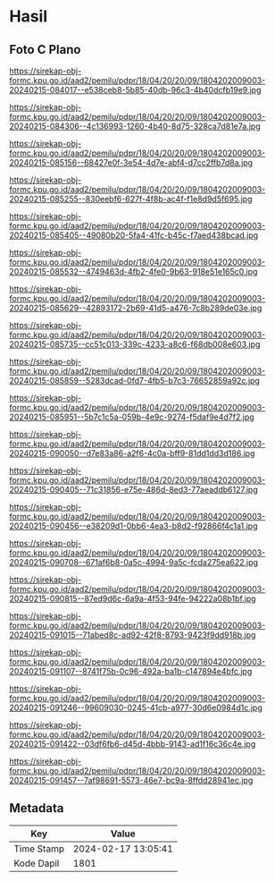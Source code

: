 # Hasil

## Foto C Plano

https://sirekap-obj-formc.kpu.go.id/aad2/pemilu/pdpr/18/04/20/20/09/1804202009003-20240215-084017--e538ceb8-5b85-40db-96c3-4b40dcfb19e9.jpg

https://sirekap-obj-formc.kpu.go.id/aad2/pemilu/pdpr/18/04/20/20/09/1804202009003-20240215-084306--4c136993-1260-4b40-8d75-328ca7d81e7a.jpg

https://sirekap-obj-formc.kpu.go.id/aad2/pemilu/pdpr/18/04/20/20/09/1804202009003-20240215-085156--68427e0f-3e54-4d7e-abf4-d7cc2ffb7d8a.jpg

https://sirekap-obj-formc.kpu.go.id/aad2/pemilu/pdpr/18/04/20/20/09/1804202009003-20240215-085255--830eebf6-627f-4f8b-ac4f-f1e8d9d5f695.jpg

https://sirekap-obj-formc.kpu.go.id/aad2/pemilu/pdpr/18/04/20/20/09/1804202009003-20240215-085405--49080b20-5fa4-41fc-b45c-f7aed438bcad.jpg

https://sirekap-obj-formc.kpu.go.id/aad2/pemilu/pdpr/18/04/20/20/09/1804202009003-20240215-085532--4749463d-4fb2-4fe0-9b63-918e51e165c0.jpg

https://sirekap-obj-formc.kpu.go.id/aad2/pemilu/pdpr/18/04/20/20/09/1804202009003-20240215-085629--42893172-2b69-41d5-a476-7c8b289de03e.jpg

https://sirekap-obj-formc.kpu.go.id/aad2/pemilu/pdpr/18/04/20/20/09/1804202009003-20240215-085735--cc51c013-339c-4233-a8c6-f68db008e603.jpg

https://sirekap-obj-formc.kpu.go.id/aad2/pemilu/pdpr/18/04/20/20/09/1804202009003-20240215-085859--5283dcad-0fd7-4fb5-b7c3-76652859a92c.jpg

https://sirekap-obj-formc.kpu.go.id/aad2/pemilu/pdpr/18/04/20/20/09/1804202009003-20240215-085951--5b7c1c5a-059b-4e9c-9274-f5daf9e4d7f2.jpg

https://sirekap-obj-formc.kpu.go.id/aad2/pemilu/pdpr/18/04/20/20/09/1804202009003-20240215-090050--d7e83a86-a2f6-4c0a-bff9-81dd1dd3d186.jpg

https://sirekap-obj-formc.kpu.go.id/aad2/pemilu/pdpr/18/04/20/20/09/1804202009003-20240215-090405--71c31856-e75e-486d-8ed3-77aeaddb6127.jpg

https://sirekap-obj-formc.kpu.go.id/aad2/pemilu/pdpr/18/04/20/20/09/1804202009003-20240215-090456--e38209d1-0bb6-4ea3-b8d2-f92866f4c1a1.jpg

https://sirekap-obj-formc.kpu.go.id/aad2/pemilu/pdpr/18/04/20/20/09/1804202009003-20240215-090708--671af6b8-0a5c-4994-9a5c-fcda275ea622.jpg

https://sirekap-obj-formc.kpu.go.id/aad2/pemilu/pdpr/18/04/20/20/09/1804202009003-20240215-090815--87ed9d6c-6a9a-4f53-94fe-94222a08b1bf.jpg

https://sirekap-obj-formc.kpu.go.id/aad2/pemilu/pdpr/18/04/20/20/09/1804202009003-20240215-091015--71abed8c-ad92-42f8-8793-9423f9dd918b.jpg

https://sirekap-obj-formc.kpu.go.id/aad2/pemilu/pdpr/18/04/20/20/09/1804202009003-20240215-091107--8741f75b-0c96-492a-ba1b-c147894e4bfc.jpg

https://sirekap-obj-formc.kpu.go.id/aad2/pemilu/pdpr/18/04/20/20/09/1804202009003-20240215-091246--99609030-0245-41cb-a977-30d6e0984d1c.jpg

https://sirekap-obj-formc.kpu.go.id/aad2/pemilu/pdpr/18/04/20/20/09/1804202009003-20240215-091422--03df6fb6-d45d-4bbb-9143-ad1f16c36c4e.jpg

https://sirekap-obj-formc.kpu.go.id/aad2/pemilu/pdpr/18/04/20/20/09/1804202009003-20240215-091457--7af98691-5573-46e7-bc9a-8ffdd28941ec.jpg


## Metadata

| Key        | Value               |
| ---------- | ------------------- |
| Time Stamp | 2024-02-17 13:05:41 |
| Kode Dapil | 1801                |



